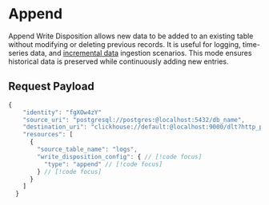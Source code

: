 # Append
Append Write Disposition allows new data to be added to an existing table without modifying or deleting previous records. 
It is useful for logging, time-series data, and [incremental data](/guides/incremental-loading) ingestion scenarios. 
This mode ensures historical data is preserved while continuously adding new entries.

## Request Payload
```js
{
    "identity": "fgXOw4zY"
    "source_uri": "postgresql://postgres:@localhost:5432/db_name",
    "destination_uri": "clickhouse://default:@localhost:9000/dlt?http_port=8123&secure=0",
    "resources": [
      {
        "source_table_name": "logs",
        "write_disposition_config": { // [!code focus]
          "type": "append" // [!code focus]
        } // [!code focus]
      }
    ]
  }
```